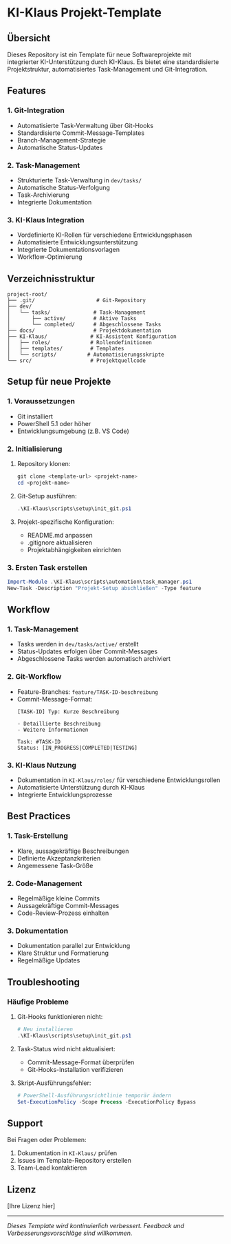 # KI-Klaus Projekt-Template

## Übersicht
Dieses Repository ist ein Template für neue Softwareprojekte mit integrierter KI-Unterstützung durch KI-Klaus. Es bietet eine standardisierte Projektstruktur, automatisiertes Task-Management und Git-Integration.

## Features

### 1. Git-Integration
- Automatisierte Task-Verwaltung über Git-Hooks
- Standardisierte Commit-Message-Templates
- Branch-Management-Strategie
- Automatische Status-Updates

### 2. Task-Management
- Strukturierte Task-Verwaltung in `dev/tasks/`
- Automatische Status-Verfolgung
- Task-Archivierung
- Integrierte Dokumentation

### 3. KI-Klaus Integration
- Vordefinierte KI-Rollen für verschiedene Entwicklungsphasen
- Automatisierte Entwicklungsunterstützung
- Integrierte Dokumentationsvorlagen
- Workflow-Optimierung

## Verzeichnisstruktur
```
project-root/
├── .git/                    # Git-Repository
├── dev/
│   └── tasks/              # Task-Management
│       ├── active/         # Aktive Tasks
│       └── completed/      # Abgeschlossene Tasks
├── docs/                   # Projektdokumentation
├── KI-Klaus/              # KI-Assistent Konfiguration
│   ├── roles/             # Rollendefinitionen
│   ├── templates/         # Templates
│   └── scripts/          # Automatisierungsskripte
└── src/                   # Projektquellcode
```

## Setup für neue Projekte

### 1. Voraussetzungen
- Git installiert
- PowerShell 5.1 oder höher
- Entwicklungsumgebung (z.B. VS Code)

### 2. Initialisierung
1. Repository klonen:
   ```powershell
   git clone <template-url> <projekt-name>
   cd <projekt-name>
   ```

2. Git-Setup ausführen:
   ```powershell
   .\KI-Klaus\scripts\setup\init_git.ps1
   ```

3. Projekt-spezifische Konfiguration:
   - README.md anpassen
   - .gitignore aktualisieren
   - Projektabhängigkeiten einrichten

### 3. Ersten Task erstellen
```powershell
Import-Module .\KI-Klaus\scripts\automation\task_manager.ps1
New-Task -Description "Projekt-Setup abschließen" -Type feature
```

## Workflow

### 1. Task-Management
- Tasks werden in `dev/tasks/active/` erstellt
- Status-Updates erfolgen über Commit-Messages
- Abgeschlossene Tasks werden automatisch archiviert

### 2. Git-Workflow
- Feature-Branches: `feature/TASK-ID-beschreibung`
- Commit-Message-Format:
  ```
  [TASK-ID] Typ: Kurze Beschreibung

  - Detaillierte Beschreibung
  - Weitere Informationen

  Task: #TASK-ID
  Status: [IN_PROGRESS|COMPLETED|TESTING]
  ```

### 3. KI-Klaus Nutzung
- Dokumentation in `KI-Klaus/roles/` für verschiedene Entwicklungsrollen
- Automatisierte Unterstützung durch KI-Klaus
- Integrierte Entwicklungsprozesse

## Best Practices

### 1. Task-Erstellung
- Klare, aussagekräftige Beschreibungen
- Definierte Akzeptanzkriterien
- Angemessene Task-Größe

### 2. Code-Management
- Regelmäßige kleine Commits
- Aussagekräftige Commit-Messages
- Code-Review-Prozess einhalten

### 3. Dokumentation
- Dokumentation parallel zur Entwicklung
- Klare Struktur und Formatierung
- Regelmäßige Updates

## Troubleshooting

### Häufige Probleme
1. Git-Hooks funktionieren nicht:
   ```powershell
   # Neu installieren
   .\KI-Klaus\scripts\setup\init_git.ps1
   ```

2. Task-Status wird nicht aktualisiert:
   - Commit-Message-Format überprüfen
   - Git-Hooks-Installation verifizieren

3. Skript-Ausführungsfehler:
   ```powershell
   # PowerShell-Ausführungsrichtlinie temporär ändern
   Set-ExecutionPolicy -Scope Process -ExecutionPolicy Bypass
   ```

## Support

Bei Fragen oder Problemen:
1. Dokumentation in `KI-Klaus/` prüfen
2. Issues im Template-Repository erstellen
3. Team-Lead kontaktieren

## Lizenz
[Ihre Lizenz hier]

---

*Dieses Template wird kontinuierlich verbessert. Feedback und Verbesserungsvorschläge sind willkommen.*
